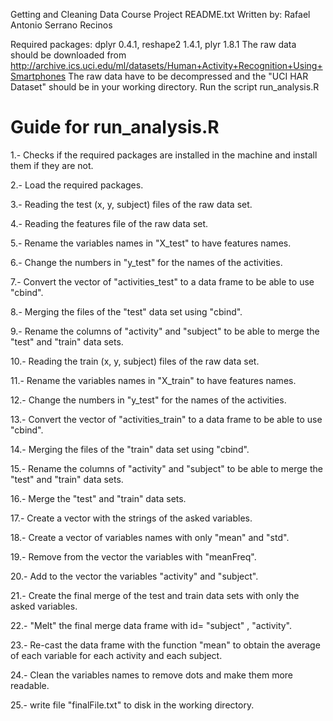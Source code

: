 Getting and Cleaning Data Course Project
README.txt
Written by: Rafael Antonio Serrano Recinos

Required packages: dplyr 0.4.1, reshape2 1.4.1, plyr 1.8.1
The raw data should be downloaded from
 http://archive.ics.uci.edu/ml/datasets/Human+Activity+Recognition+Using+Smartphones 
The raw data have to be decompressed and the "UCI HAR Dataset" should be in your working directory.
Run the script run_analysis.R


Guide for run_analysis.R
=========================
1.- Checks if the required packages are installed in the machine and install them if they are not.

2.- Load the required packages.

3.- Reading the test (x, y, subject) files of the raw data set.

4.- Reading the features file of the raw data set.

5.- Rename the variables names in "X_test" to have features names.

6.- Change the numbers in "y_test" for the names of the activities.

7.- Convert the vector of "activities_test" to a data frame to be able to use "cbind".

8.- Merging the files of the "test" data set using "cbind".

9.- Rename the columns of "activity" and "subject" to be able to merge the "test" and "train" data sets.


10.- Reading the train (x, y, subject) files of the raw data set.

11.- Rename the variables names in "X_train" to have features names.

12.- Change the numbers in "y_test" for the names of the activities.

13.- Convert the vector of "activities_train" to a data frame to be able to use "cbind".

14.- Merging the files of the "train" data set using "cbind".

15.- Rename the columns of "activity" and "subject" to be able to merge the "test" and "train" data sets.


16.- Merge the "test" and "train" data sets.

17.- Create a vector with the strings of the asked variables.

18.- Create a vector of variables names with only "mean" and "std".

19.- Remove from the vector the variables with "meanFreq".

20.- Add to the vector the variables "activity" and "subject".  

21.- Create the final merge of the test and train data sets with only the asked variables.


22.- "Melt" the final merge data frame with id= "subject" , "activity".

23.- Re-cast the data frame with the function "mean" to obtain the average of each variable for each activity and each subject.

24.- Clean the variables names to remove dots and make them more readable.

25.- write file "finalFile.txt" to disk in the working directory.


